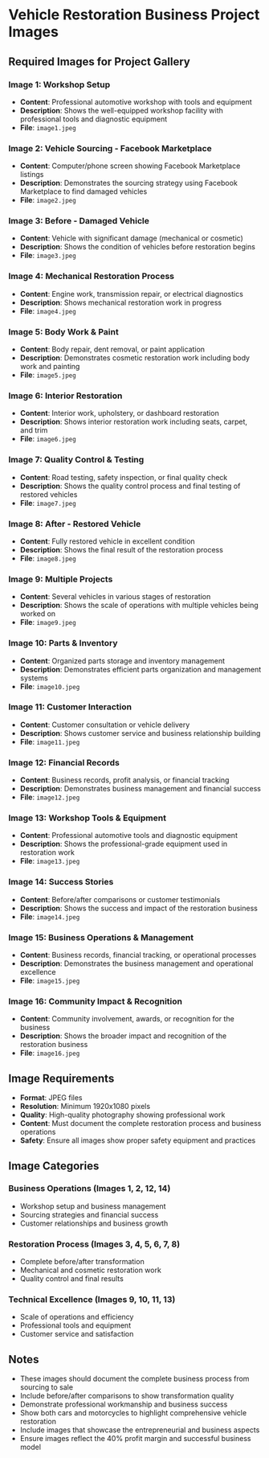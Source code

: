 # Vehicle Restoration Business Project Images

## Required Images for Project Gallery

### Image 1: Workshop Setup
- **Content**: Professional automotive workshop with tools and equipment
- **Description**: Shows the well-equipped workshop facility with professional tools and diagnostic equipment
- **File**: `image1.jpeg`

### Image 2: Vehicle Sourcing - Facebook Marketplace
- **Content**: Computer/phone screen showing Facebook Marketplace listings
- **Description**: Demonstrates the sourcing strategy using Facebook Marketplace to find damaged vehicles
- **File**: `image2.jpeg`

### Image 3: Before - Damaged Vehicle
- **Content**: Vehicle with significant damage (mechanical or cosmetic)
- **Description**: Shows the condition of vehicles before restoration begins
- **File**: `image3.jpeg`

### Image 4: Mechanical Restoration Process
- **Content**: Engine work, transmission repair, or electrical diagnostics
- **Description**: Shows mechanical restoration work in progress
- **File**: `image4.jpeg`

### Image 5: Body Work & Paint
- **Content**: Body repair, dent removal, or paint application
- **Description**: Demonstrates cosmetic restoration work including body work and painting
- **File**: `image5.jpeg`

### Image 6: Interior Restoration
- **Content**: Interior work, upholstery, or dashboard restoration
- **Description**: Shows interior restoration work including seats, carpet, and trim
- **File**: `image6.jpeg`

### Image 7: Quality Control & Testing
- **Content**: Road testing, safety inspection, or final quality check
- **Description**: Shows the quality control process and final testing of restored vehicles
- **File**: `image7.jpeg`

### Image 8: After - Restored Vehicle
- **Content**: Fully restored vehicle in excellent condition
- **Description**: Shows the final result of the restoration process
- **File**: `image8.jpeg`

### Image 9: Multiple Projects
- **Content**: Several vehicles in various stages of restoration
- **Description**: Shows the scale of operations with multiple vehicles being worked on
- **File**: `image9.jpeg`

### Image 10: Parts & Inventory
- **Content**: Organized parts storage and inventory management
- **Description**: Demonstrates efficient parts organization and management systems
- **File**: `image10.jpeg`

### Image 11: Customer Interaction
- **Content**: Customer consultation or vehicle delivery
- **Description**: Shows customer service and business relationship building
- **File**: `image11.jpeg`

### Image 12: Financial Records
- **Content**: Business records, profit analysis, or financial tracking
- **Description**: Demonstrates business management and financial success
- **File**: `image12.jpeg`

### Image 13: Workshop Tools & Equipment
- **Content**: Professional automotive tools and diagnostic equipment
- **Description**: Shows the professional-grade equipment used in restoration work
- **File**: `image13.jpeg`

### Image 14: Success Stories
- **Content**: Before/after comparisons or customer testimonials
- **Description**: Shows the success and impact of the restoration business
- **File**: `image14.jpeg`

### Image 15: Business Operations & Management
- **Content**: Business records, financial tracking, or operational processes
- **Description**: Demonstrates the business management and operational excellence
- **File**: `image15.jpeg`

### Image 16: Community Impact & Recognition
- **Content**: Community involvement, awards, or recognition for the business
- **Description**: Shows the broader impact and recognition of the restoration business
- **File**: `image16.jpeg`

## Image Requirements
- **Format**: JPEG files
- **Resolution**: Minimum 1920x1080 pixels
- **Quality**: High-quality photography showing professional work
- **Content**: Must document the complete restoration process and business operations
- **Safety**: Ensure all images show proper safety equipment and practices

## Image Categories

### Business Operations (Images 1, 2, 12, 14)
- Workshop setup and business management
- Sourcing strategies and financial success
- Customer relationships and business growth

### Restoration Process (Images 3, 4, 5, 6, 7, 8)
- Complete before/after transformation
- Mechanical and cosmetic restoration work
- Quality control and final results

### Technical Excellence (Images 9, 10, 11, 13)
- Scale of operations and efficiency
- Professional tools and equipment
- Customer service and satisfaction

## Notes
- These images should document the complete business process from sourcing to sale
- Include before/after comparisons to show transformation quality
- Demonstrate professional workmanship and business success
- Show both cars and motorcycles to highlight comprehensive vehicle restoration
- Include images that showcase the entrepreneurial and business aspects
- Ensure images reflect the 40% profit margin and successful business model
